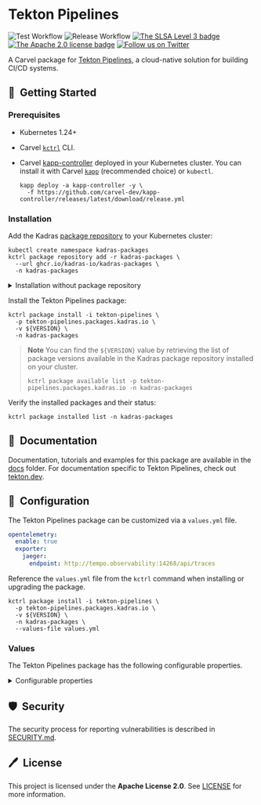 # Tekton Pipelines

![Test Workflow](https://github.com/kadras-io/package-for-tekton-pipelines/actions/workflows/test.yml/badge.svg)
![Release Workflow](https://github.com/kadras-io/package-for-tekton-pipelines/actions/workflows/release.yml/badge.svg)
[![The SLSA Level 3 badge](https://slsa.dev/images/gh-badge-level3.svg)](https://slsa.dev/spec/v0.1/levels)
[![The Apache 2.0 license badge](https://img.shields.io/badge/License-Apache_2.0-blue.svg)](https://opensource.org/licenses/Apache-2.0)
[![Follow us on Twitter](https://img.shields.io/static/v1?label=Twitter&message=Follow&color=1DA1F2)](https://twitter.com/kadrasIO)

A Carvel package for [Tekton Pipelines](https://tekton.dev/docs/pipelines), a cloud-native solution for building CI/CD systems.

## 🚀&nbsp; Getting Started

### Prerequisites

* Kubernetes 1.24+
* Carvel [`kctrl`](https://carvel.dev/kapp-controller/docs/latest/install/#installing-kapp-controller-cli-kctrl) CLI.
* Carvel [kapp-controller](https://carvel.dev/kapp-controller) deployed in your Kubernetes cluster. You can install it with Carvel [`kapp`](https://carvel.dev/kapp/docs/latest/install) (recommended choice) or `kubectl`.

  ```shell
  kapp deploy -a kapp-controller -y \
    -f https://github.com/carvel-dev/kapp-controller/releases/latest/download/release.yml
  ```

### Installation

Add the Kadras [package repository](https://github.com/kadras-io/kadras-packages) to your Kubernetes cluster:

  ```shell
  kubectl create namespace kadras-packages
  kctrl package repository add -r kadras-packages \
    --url ghcr.io/kadras-io/kadras-packages \
    -n kadras-packages
  ```

<details><summary>Installation without package repository</summary>
The recommended way of installing the Tekton Pipelines package is via the Kadras <a href="https://github.com/kadras-io/kadras-packages">package repository</a>. If you prefer not using the repository, you can add the package definition directly using <a href="https://carvel.dev/kapp/docs/latest/install"><code>kapp</code></a> or <code>kubectl</code>.

  ```shell
  kubectl create namespace kadras-packages
  kapp deploy -a tekton-pipelines-package -n kadras-packages -y \
    -f https://github.com/kadras-io/package-for-tekton-pipelines/releases/latest/download/metadata.yml \
    -f https://github.com/kadras-io/package-for-tekton-pipelines/releases/latest/download/package.yml
  ```
</details>

Install the Tekton Pipelines package:

  ```shell
  kctrl package install -i tekton-pipelines \
    -p tekton-pipelines.packages.kadras.io \
    -v ${VERSION} \
    -n kadras-packages
  ```

> **Note**
> You can find the `${VERSION}` value by retrieving the list of package versions available in the Kadras package repository installed on your cluster.
> 
>   ```shell
>   kctrl package available list -p tekton-pipelines.packages.kadras.io -n kadras-packages
>   ```

Verify the installed packages and their status:

  ```shell
  kctrl package installed list -n kadras-packages
  ```

## 📙&nbsp; Documentation

Documentation, tutorials and examples for this package are available in the [docs](docs) folder.
For documentation specific to Tekton Pipelines, check out [tekton.dev](https://tekton.dev).

## 🎯&nbsp; Configuration

The Tekton Pipelines package can be customized via a `values.yml` file.

  ```yaml
  opentelemetry:
    enable: true
    exporter:
      jaeger:
        endpoint: http://tempo.observability:14268/api/traces
  ```

Reference the `values.yml` file from the `kctrl` command when installing or upgrading the package.

  ```shell
  kctrl package install -i tekton-pipelines \
    -p tekton-pipelines.packages.kadras.io \
    -v ${VERSION} \
    -n kadras-packages \
    --values-file values.yml
  ```

### Values

The Tekton Pipelines package has the following configurable properties.

<details><summary>Configurable properties</summary>

| Config | Default | Description |
|-------|-------------------|-------------|
| `ca_cert_data` | `""` | PEM-encoded certificate data to trust TLS connections with a custom CA. |
| `policies.include` | `false` | Whether to include the out-of-the-box Kyverno policies to validate and secure the package installation. |
| `controllers.pipelines.replicas` | `1` | The number of replicas for the `tekton-pipelines-controller` Deployment. In order to enable high availability, it should be greater than 1. |
| `controllers.resolvers.replicas` | `1` | The number of replicas for the `tekton-pipelines-remote-resolvers` Deployment. In order to enable high availability, it should be greater than 1. |
| `webhook.minReplicas` | `1` | The minimum number of replicas as controlled by a HorizontalPodAutoscaler. In order to enable high availability, it should be greater than 1. |
| `opentelemetry.enable` | `false` | Setting this flag to `true` enables the OpenTelemetry instrumentation and exporter. |
| `opentelemetry.exporter.jaeger.endpoint` | `""` | The endpoint where the distributed tracing backend accepts OpenTelemetry traces using the Jaeger protocol. |
| `opentelemetry.exporter.jaeger.endpoint` | `""` | The username to access the distributed tracing backend. Optional. |
| `opentelemetry.exporter.jaeger.endpoint` | `""` | The password/token to authenticate with the distributed tracing backend. Optional. |

Default configuration stored in the `config-defaults` ConfigMap.

| Config | Default | Description |
|-------|-------------------|-------------|
| `config-defaults.default-timeout-minutes` | `60` | Number of minutes to use for TaskRun and PipelineRun, if none is specified. |
| `config-defaults.default-service-account` | `default` | Service account name to use for TaskRun and PipelineRun, if none is specified. |
| `config-defaults.default-managed-by-label-value` | `tekton-pipelines` | Value given to the `app.kubernetes.io/managed-by` label applied to all Pods created for TaskRuns. |
| `config-defaults.default-pod-template` | `""` | Pod template to use for TaskRun and PipelineRun. |
| `config-defaults.default-affinity-assistant-pod-template` | `""` | Pod template to use for affinity assistant Pods. |
| `config-defaults.default-cloud-events-sink` | `"` | CloudEvents sink to be used for TaskRun, PipelineRun, CustomRun, and Run lifeycle events. If no sink is specified, no CloudEvent is generated. |
| `config-defaults.default-task-run-workspace-binding` | `emptyDir: {}` | Workspace configuration provided for any Workspaces that a Task declares but that a TaskRun does not explicitly provide. |
| `config-defaults.default-max-matrix-combinations-count` | `256` | Maximum number of combinations from a Matrix, if none is specified. |
| `config-defaults.default-forbidden-env` | `""` | Comma seperated environment variables that cannot be overridden by PodTemplate. |
| `config-defaults.default-resolver-type` | `""` | The default resolver type to be used in the cluster. |

Leader election configuration stored in the `config-leader-election` ConfigMaps.

| Config | Default | Description |
|-------|-------------------|-------------|
| `config-leader-election.lease-duration` | `60s` | How long non-leaders will wait to try to acquire the lock; 15 seconds is the value used by core Kubernetes controllers. |
| `config-leader-election.renew-deadline` | `40s` | How long a leader will try to renew the lease before giving up; 10 seconds is the value used by core Kubernetes controllers. |
| `config-leader-election.retry-period` | `10s` | How long the leader election client waits between tries of actions; 2 seconds is the value used by core Kubernetes controllers. |
| `config-leader-election.buckets` | `1` | Yhe number of buckets used to partition key space of each Reconciler. If this number is M and the replica number of the controller is N, the N replicas will compete for the M buckets. The owner of a bucket will take care of the reconciling for the keys partitioned into that bucket. The maximum value of at this time is 10. |

Logging configuration stored in the `config-logging` ConfigMaps.

| Config | Default | Description |
|-------|-------------------|-------------|
| `config-logging.zap-logger-config` | `""` | Configuration for the zap logger used by all Tekton containers. |
| `config-logging.loglevel.controller` | `info` | Log level for the `tekton-pipelines-controller` and `tekton-pipelines-resolvers` Deployments. |
| `config-logging.loglevel.webhook` | `info` | Log level for the `tekton-pipelines-webhook` Deployment. |

Observability configuration stored in the `config-observability` ConfigMaps.

| Config | Default | Description |
|-------|-------------------|-------------|
| `config-observability.metrics.backend-destination` | `prometheus` | The system metrics destination. Supported values: `prometheus`, `stackdriver`. |
| `config-observability.metrics.stackdriver-project-id` | `""` | The Stackdriver project ID. When running on GCE, application default credentials will be used and metrics will be sent to the cluster's project if this field is not provided. |
| `config-observability.metrics.allow-stackdriver-custom-metrics` | `false` | Whether it is allowed to send metrics to Stackdriver using 'global' resource type and custom metric type. Ignore if `backend_destination` is not `stackdriver`. |
| `config-observability.metrics.taskrun.level` | `task` | Level for the TaskRun metrics controlling which labels are included: (taskrun, task, namespace), (task, namespace), (namespace). Supported values: `taskrun`, `task`, `namespace`. |
| `config-observability.metrics.taskrun.duration-type` | `histogram` | Duration type for the TaskRun metrics. Histogram value isn’t available when the `taskrun` level is selected. Supported values: `histogram`, `lastvalue`. |
| `config-observability.metrics.pipelinerun.level` | `pipeline` | Level for the PipelineRun metrics controlling which labels are included: (pipelinerun, pipeline, namespace), (pipeline, namespace), (namespace). Supported values: `pipelinerun`, `pipeline`, `namespace`. |
| `config-observability.metrics.pipelinerun.duration-type` | `histogram` | Duration type for the PipelineRun metrics. Histogram value isn’t available when the `pipelinerun` level is selected. Supported values: `histogram`, `lastvalue`. |

Feature flags configuration stored in the `feature-flags` ConfigMap.

| Config | Default | Description |
|-------|-------------------|-------------|
| `feature-flags.disable-affinity-assistant` | `false` | Setting this flag to `true` will prevent Tekton to create an Affinity Assistant for every TaskRun sharing a PVC workspace. |
| `feature-flags.disable-creds-init` | `false` | Setting this flag to `true` will prevent Tekton scanning attached service accounts and injecting any credentials it finds into your Steps. |
| `feature-flags.await-sidecar-readiness` | `true` | Setting this flag to `false` will stop Tekton from waiting for a TaskRun's sidecar containers to be running before starting the first step. This will allow Tasks to be run in environments that don't support the DownwardAPI volume type, but may lead to unintended behaviour if sidecars are used. |
| `feature-flags.running-in-environment-with-injected-sidecars` | `true` | This option should be set to `false` when Pipelines is running in a cluster that does not use injected sidecars such as Istio. Setting it to false should decrease the time it takes for a TaskRun to start running. For clusters that use injected sidecars, setting this option to false can lead to unexpected behavior. |
| `feature-flags.require-git-ssh-secret-known-hosts` | `true` | Setting this flag to `true` will require that any Git SSH Secret offered to Tekton must have known_hosts included. |
| `feature-flags.enable-tekton-oci-bundles` | `false` | Setting this flag to `true` enables the use of Tekton OCI bundle. This is an experimental feature and thus should still be considered an alpha feature. |
| `feature-flags.enable-api-fields` | `beta` | Setting this flag will determine which gated features are enabled. Support values: `stable`, `beta`, `alpha`. |
| `feature-flags.send-cloudevents-for-runs` | `false` | Setting this flag to `true` enables CloudEvents for CustomRuns and Runs, as long as a CloudEvents sink is configured in the `config-defaults` ConfigMap. |
| `feature-flags.resource-verification-mode` | `skip` | Setting this flag to `enforce` will enforce verification of tasks/pipelines. Failing to verify will fail the TaskRun/PipelineRun. `warn` will only log the err message and `skip` will skip the whole verification. |
| `feature-flags.enable-provenance-in-status` | `false` | Setting this flag to `true` enables populating the `provenance` field in TaskRun and PipelineRun status. This field contains metadata about resources used in the TaskRun/PipelineRun such as the source from where a remote Task/Pipeline definition was fetched. |
| `feature-flags.custom-task-version` | `v1beta1` | Setting this flag will determine the version for custom tasks created by PipelineRuns. Supported values: `v1alpha1`, `v1beta1`. |
| `feature-flags.enforce-nonfalsifiablity` | `none` | Setting this flag will determine how Tekton Pipelines will handle non-falsifiable provenance. If set to `spire`, then SPIRE will be used to ensure non-falsifiable provenance. If set to `none`, then Tekton will not have non-falsifiable provenance. This is an experimental feature and thus should still be considered an alpha feature. |

Configuration for the bundle resolver stored in the `bundleresolver-config` ConfigMap.

| Config | Default | Description |
|-------|-------------------|-------------|
| `resolvers.bundleresolver-config.default-service-account` | `default` | The default name of the service account to use when constructing registry credentials. |
| `resolvers.bundleresolver-config.default-kind` | `task` | The default resource kind to pull out of the bundle. Supported values: `pipeline`, `task`. |

Configuration for the cluster resolver stored in the `cluster-resolver-config` ConfigMap.

| Config | Default | Description |
|-------|-------------------|-------------|
| `resolvers.cluster-resolver-config.default-kind` | `task` | The default resource kind to fetch. Supported values: `pipeline`, `task`. |
| `resolvers.cluster-resolver-config.default-namespace` | `""` | The default namespace to fetch resources from. |
| `resolvers.cluster-resolver-config.allowed-namespaces` | `""` | A comma-separated list of namespaces which the resolver is allowed to access. Defaults to empty, meaning all namespaces are allowed. |
| `resolvers.cluster-resolver-config.blocked-namespaces` | `""` | A comma-separated list of namespaces which the resolver is blocked from accessing. Defaults to empty, meaning all namespaces are allowed. |

Configuration for the git resolver stored in the `git-resolver-config` ConfigMap.

| Config | Default | Description |
|-------|-------------------|-------------|
| `resolvers.git-resolver-config.fetch-timeout` | `1m` | The maximum amount of time a single anonymous cloning resolution may take. |
| `resolvers.git-resolver-config.default-url` | `https://github.com/tektoncd/catalog.git` | The git url to fetch the remote resource from when using anonymous cloning. |
| `resolvers.git-resolver-config.default-revision` | `main` | The git revision to fetch the remote resource from with either anonymous cloning or the authenticated API. |
| `resolvers.git-resolver-config.scm-type` | `github` | The SCM type to use with the authenticated API. Supported values: `github`, `gitlab`, `gitea`, `bitbucketserver`, `bitbucketcloud`. |
| `resolvers.git-resolver-config.server-url` | `""` | The SCM server URL to use with the authenticated API. Not needed when using github.com, gitlab.com, or BitBucket Cloud. |
| `resolvers.git-resolver-config.api-token-secret-name` | `""` | The Kubernetes secret containing the API token for the SCM provider. Required when using the authenticated API. |
| `resolvers.git-resolver-config.api-token-secret-key` | `""` | The key in the API token secret containing the actual token. Required when using the authenticated API. |
| `resolvers.git-resolver-config.api-token-secret-namespace` | `default` | The namespace containing the API token secret. |
| `resolvers.git-resolver-config.default-org` | `""` | The default organization to look for repositories under when using the authenticated API. |

Configuration for the hub resolver stored in the `hubresolver-config` ConfigMap.

| Config | Default | Description |
|-------|-------------------|-------------|
| `resolvers.hubresolver-config.default-tekton-hub-catalog` | `Tekton` | The default Tekton Hub catalog from where to pull the resource. |
| `resolvers.hubresolver-config.default-artifact-hub-task-catalog` | `tekton-catalog-tasks` | The default Artifact Hub Task catalog from where to pull the resource. |
| `resolvers.hubresolver-config.default-artifact-hub-pipeline-catalog` | `tekton-catalog-pipelines` | The default Artifact Hub Pipeline catalog from where to pull the resource. |
| `resolvers.hubresolver-config.default-kind` | `task` | The default resource kind to fetch. Supported values: `pipeline`, `task`. |
| `resolvers.hubresolver-config.default-type` | `artifact` | The default hub from where to pull the resource. Supported values: `artifact`, `tekton`. |

Feature flags configuration stored in the `resolvers-feature-flags` ConfigMap.

| Config | Default | Description |
|-------|-------------------|-------------|
| `resolvers.resolvers-feature-flags.enable-bundles-resolver` | `true` | Setting this flag to `true` enables remote resolution of Tekton OCI bundles. |
| `resolvers.resolvers-feature-flags.enable-hub-resolver` | `true` | Setting this flag to `true` enables remote resolution of tasks and pipelines via the Tekton Hub. |
| `resolvers.resolvers-feature-flags.enable-git-resolver` | `true` | Setting this flag to `true` enables remote resolution of tasks and pipelines from Git repositories. |
| `resolvers.resolvers-feature-flags.enable-cluster-resolver` | `true` | Setting this flag to `true` enables remote resolution of tasks and pipelines from other namespaces within the cluster. |

</details>

## 🛡️&nbsp; Security

The security process for reporting vulnerabilities is described in [SECURITY.md](SECURITY.md).

## 🖊️&nbsp; License

This project is licensed under the **Apache License 2.0**. See [LICENSE](LICENSE) for more information.
